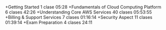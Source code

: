 +Getting Started 1 clase 05:28
+Fundamentals of Cloud Computing Platform 6 clases 42:26
+Understanding Core AWS Services 40 clases 05:53:55
+Billing & Support Services 7 clases 01:16:14
+Security Aspect 11 clases 01:39:14
+Exam Preparation 4 clases 24:11
